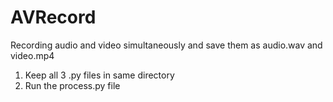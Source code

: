 # AVRecord
Recording audio and video simultaneously and save them as audio.wav and video.mp4

1. Keep all 3 .py files in same directory
2. Run the process.py file
